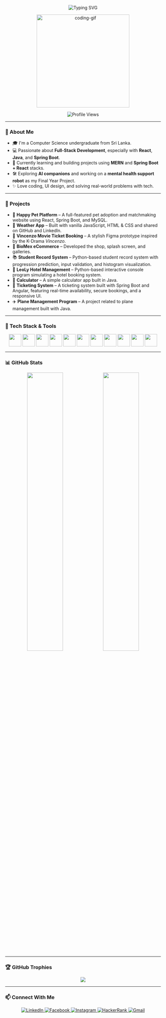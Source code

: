 <p align="center">
  <img src="https://readme-typing-svg.demolab.com?font=Fira+Code&size=22&pause=1000&color=4F8CC9&center=true&vCenter=true&width=600&lines=Hi+there,+I'm+Tharushi+Nathasha!;Computer+Science+Undergraduate+from+Sri+Lanka;Full+Stack+Developer+%7C+Tech+Enthusiast+%F0%9F%9A%80" alt="Typing SVG" />
</p>


<p align="center">
  <img src="https://i.pinimg.com/originals/f0/f0/d9/f0f0d932d6e39c7af5aa305cbd8da735.gif" width="300" alt="coding-gif" />
</p>

<p align="center">
  <img src="https://komarev.com/ghpvc/?username=tharushi-nathasha&label=Profile%20views&color=0e75b6&style=flat" alt="Profile Views" />
</p>

---

### 🌟 About Me
- 🎓 I'm a Computer Science undergraduate from Sri Lanka.
- 💻 Passionate about **Full-Stack Development**, especially with **React**, **Java**, and **Spring Boot**.
- 🌱 Currently learning and building projects using **MERN** and **Spring Boot + React** stacks.
- 🛠️ Exploring **AI companions** and working on a **mental health support robot** as my Final Year Project.
- ✨ Love coding, UI design, and solving real-world problems with tech.

---

### 💼 Projects
- 🐾 **Happy Pet Platform** – A full-featured pet adoption and matchmaking website using React, Spring Boot, and MySQL.
- 📱 **Weather App** – Built with vanilla JavaScript, HTML & CSS and shared on GitHub and LinkedIn.
- 🎥 **Vincenzo Movie Ticket Booking** – A stylish Figma prototype inspired by the K-Drama *Vincenzo*.
- 🛒 **BioMex eCommerce** – Developed the shop, splash screen, and galleries.
- 📚 **Student Record System** – Python-based student record system with progression prediction, input validation, and histogram visualization.
- 🏨 **LeoLy Hotel Management** – Python-based interactive console program simulating a hotel booking system.
- 🧮 **Calculator** – A simple calculator app built in Java.
- 🎫 **Ticketing System** – A ticketing system built with Spring Boot and Angular, featuring real-time availability, secure bookings, and a responsive UI.
- ✈️ **Plane Management Program** – A project related to plane management built with Java.
  
---

### 🔧 Tech Stack & Tools

<p align="center">
  <img src="https://cdn.jsdelivr.net/gh/devicons/devicon/icons/java/java-original.svg" width="40" height="40" />
  <img src="https://cdn.jsdelivr.net/gh/devicons/devicon/icons/react/react-original-wordmark.svg" width="40" height="40" />
  <img src="https://cdn.jsdelivr.net/gh/devicons/devicon/icons/mysql/mysql-original-wordmark.svg" width="40" height="40" />
  <img src="https://cdn.jsdelivr.net/gh/devicons/devicon/icons/spring/spring-original.svg" width="40" height="40" />
  <img src="https://cdn.jsdelivr.net/gh/devicons/devicon/icons/html5/html5-original-wordmark.svg" width="40" height="40" />
  <img src="https://cdn.jsdelivr.net/gh/devicons/devicon/icons/css3/css3-original-wordmark.svg" width="40" height="40" />
  <img src="https://cdn.jsdelivr.net/gh/devicons/devicon/icons/javascript/javascript-original.svg" width="40" height="40" />
  <img src="https://cdn.jsdelivr.net/gh/devicons/devicon/icons/python/python-original.svg" width="40" height="40" />
  <img src="https://www.vectorlogo.zone/logos/getpostman/getpostman-icon.svg" width="40" height="40" />
  <img src="https://www.vectorlogo.zone/logos/figma/figma-icon.svg" width="40" height="40" />
  <img src="https://www.vectorlogo.zone/logos/git-scm/git-scm-icon.svg" width="40" height="40" />
</p>

---

### 📊 GitHub Stats

<div align="center">
  <img src="https://github-readme-stats.vercel.app/api?username=tharushi-nathasha&show_icons=true&theme=tokyonight&hide_border=true" width="48%" />
  <img src="https://github-readme-stats.vercel.app/api/top-langs/?username=tharushi-nathasha&layout=compact&theme=tokyonight&hide_border=true" width="48%" />
</div>

---

### 🏆 GitHub Trophies

<p align="center">
  <img src="https://github-profile-trophy.vercel.app/?username=tharushi-nathasha&theme=tokyonight&margin-w=10&row=1&column=6" />
</p>

---

### 📫 Connect With Me

<p align="center">
  <a href="https://linkedin.com/in/tharushi-nathasha-walisundara" target="_blank">
    <img src="https://img.shields.io/badge/LinkedIn-blue?logo=linkedin&style=for-the-badge" alt="LinkedIn" />
  </a>
  <a href="https://fb.com/tharushi-nathasha" target="_blank">
    <img src="https://img.shields.io/badge/Facebook-1877F2?logo=facebook&style=for-the-badge&logoColor=white" alt="Facebook" />
  </a>
  <a href="https://instagram.com/taashiii_ii" target="_blank">
    <img src="https://img.shields.io/badge/Instagram-E4405F?logo=instagram&style=for-the-badge&logoColor=white" alt="Instagram" />
  </a>
  <a href="https://www.hackerrank.com/tharushi%20nathasha" target="_blank">
    <img src="https://img.shields.io/badge/HackerRank-2EC866?logo=hackerrank&style=for-the-badge&logoColor=white" alt="HackerRank" />
  </a>
  <a href="mailto:taashiiyaa@gmail.com">
    <img src="https://img.shields.io/badge/Gmail-D14836?logo=gmail&style=for-the-badge&logoColor=white" alt="Gmail" />
  </a>
</p>
